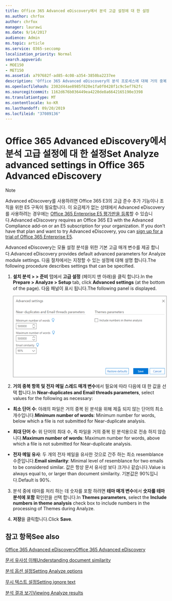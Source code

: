 ```yaml
---
title: Office 365 Advanced eDiscovery에서 분석 고급 설정에 대 한 설정
ms.author: chrfox
author: chrfox
manager: laurawi
ms.date: 9/14/2017
audience: Admin
ms.topic: article
ms.service: O365-seccomp
localization_priority: Normal
search.appverid:
- MOE150
- MET150
ms.assetid: a797682f-ad85-4c08-a354-3850ba2237ee
description: 'Office 365 Advanced eDiscovery의 분석 프로세스에 대해 거의 중복, 전자 메일 스레드 및 테마를 포함 하 여 고급 설정을 구성 하는 방법을 알아봅니다. '
ms.openlocfilehash: 2302d44ae8985f820e1fa0f0428f1c9c5ef762fc
ms.sourcegitcommit: 1162d676b036449ea4220de8a6642165190e3398
ms.translationtype: MT
ms.contentlocale: ko-KR
ms.lasthandoff: 09/20/2019
ms.locfileid: "37089136"
---
```

# <a name="set-analyze-advanced-settings-in-office-365-advanced-ediscovery"></a><span data-ttu-id="2add3-103">Office 365 Advanced eDiscovery에서 분석 고급 설정에 대 한 설정</span><span class="sxs-lookup"><span data-stu-id="2add3-103">Set Analyze advanced settings in Office 365 Advanced eDiscovery</span></span>

> [!NOTE]
> <span data-ttu-id="2add3-p101">Advanced eDiscovery를 사용하려면 Office 365 E3의 고급 준수 추가 기능이나 조직을 위한 E5 구독이 필요합니다. 이 요금제가 없는 상태에서 Advanced eDiscovery를 사용하려는 경우에는 [Office 365 Enterprise E5 평가판을 등록](https://go.microsoft.com/fwlink/p/?LinkID=698279)할 수 있습니다.</span><span class="sxs-lookup"><span data-stu-id="2add3-p101">Advanced eDiscovery requires an Office 365 E3 with the Advanced Compliance add-on or an E5 subscription for your organization. If you don't have that plan and want to try Advanced eDiscovery, you can [sign up for a trial of Office 365 Enterprise E5](https://go.microsoft.com/fwlink/p/?LinkID=698279).</span></span> 
  
<span data-ttu-id="2add3-106">Advanced eDiscovery는 모듈 설정 분석을 위한 기본 고급 매개 변수를 제공 합니다.</span><span class="sxs-lookup"><span data-stu-id="2add3-106">Advanced eDiscovery provides default advanced parameters for Analyze module settings.</span></span> <span data-ttu-id="2add3-107">다음 절차에서는 지정할 수 있는 설정에 대해 설명 합니다.</span><span class="sxs-lookup"><span data-stu-id="2add3-107">The following procedure describes settings that can be specified.</span></span>
  
1. <span data-ttu-id="2add3-108">**설치 분석 \> \> 준비** 탭에서 **고급 설정** (페이지 맨 아래)을 클릭 합니다.</span><span class="sxs-lookup"><span data-stu-id="2add3-108">In the **Prepare \> Analyze \> Setup** tab, click **Advanced settings** (at the bottom of the page).</span></span> <span data-ttu-id="2add3-109">다음 패널이 표시 됩니다.</span><span class="sxs-lookup"><span data-stu-id="2add3-109">The following panel is displayed.</span></span> 
    
    ![고급 설정 설정 분석](media/c9ea3017-e19a-456b-a742-c3d07121a3f6.png)
  
2. <span data-ttu-id="2add3-111">**거의 중복 항목 및 전자 메일 스레드 매개 변수**에서 필요에 따라 다음에 대 한 값을 선택 합니다.</span><span class="sxs-lookup"><span data-stu-id="2add3-111">In **Near-duplicates and Email threads parameters**, select values for the following as necessary:</span></span>
    
  - <span data-ttu-id="2add3-112">**최소 단어 수**: 아래의 파일은 거의 중복 된 분석을 위해 제출 되지 않는 단어의 최소 개수입니다.</span><span class="sxs-lookup"><span data-stu-id="2add3-112">**Minimum number of words**: Minimum number for words, below which a file is not submitted for Near-duplicate analysis.</span></span> 
    
  - <span data-ttu-id="2add3-113">**최대 단어 수**: 위 단어의 최대 수, 즉 파일을 거의 중복 된 분석용으로 전송 하지 않습니다.</span><span class="sxs-lookup"><span data-stu-id="2add3-113">**Maximum number of words**: Maximum number for words, above which a file is not submitted for Near-duplicate analysis.</span></span>
    
  - <span data-ttu-id="2add3-114">**전자 메일 유사**: 두 개의 전자 메일을 유사한 것으로 간주 하는 최소 resemblance 수준입니다.</span><span class="sxs-lookup"><span data-stu-id="2add3-114">**Email similarity**: Minimal level of resemblance for two emails to be considered similar.</span></span> <span data-ttu-id="2add3-115">값은 항상 문서 유사성 보다 크거나 같습니다.</span><span class="sxs-lookup"><span data-stu-id="2add3-115">Value is always equal to, or larger than document similarity.</span></span> <span data-ttu-id="2add3-116">기본값은 90%입니다.</span><span class="sxs-lookup"><span data-stu-id="2add3-116">Default is 90%.</span></span>
    
3. <span data-ttu-id="2add3-117">분석 중에 테마를 처리 하는 데 숫자를 포함 하려면 **테마 매개 변수**에서 **숫자를 테마 분석에 포함** 확인란을 선택 합니다.</span><span class="sxs-lookup"><span data-stu-id="2add3-117">In **Themes parameters**, select the **Include numbers in theme analysis** check box to include numbers in the processing of Themes during Analyze.</span></span> 
    
4. <span data-ttu-id="2add3-118">**저장**을 클릭합니다.</span><span class="sxs-lookup"><span data-stu-id="2add3-118">Click **Save**.</span></span> 
    
## <a name="see-also"></a><span data-ttu-id="2add3-119">참고 항목</span><span class="sxs-lookup"><span data-stu-id="2add3-119">See also</span></span>

[<span data-ttu-id="2add3-120">Office 365 Advanced eDiscovery</span><span class="sxs-lookup"><span data-stu-id="2add3-120">Office 365 Advanced eDiscovery</span></span>](office-365-advanced-ediscovery.md)
  
[<span data-ttu-id="2add3-121">문서 유사성 이해</span><span class="sxs-lookup"><span data-stu-id="2add3-121">Understanding document similarity</span></span>](understand-document-similarity-in-advanced-ediscovery.md)
  
[<span data-ttu-id="2add3-122">분석 옵션 설정</span><span class="sxs-lookup"><span data-stu-id="2add3-122">Setting Analyze options</span></span>](set-analyze-options-in-advanced-ediscovery.md)
  
[<span data-ttu-id="2add3-123">무시 텍스트 설정</span><span class="sxs-lookup"><span data-stu-id="2add3-123">Setting ignore text</span></span>](set-ignore-text-in-advanced-ediscovery.md)
  
[<span data-ttu-id="2add3-124">분석 결과 보기</span><span class="sxs-lookup"><span data-stu-id="2add3-124">Viewing Analyze results</span></span>](view-analyze-results-in-advanced-ediscovery.md)

